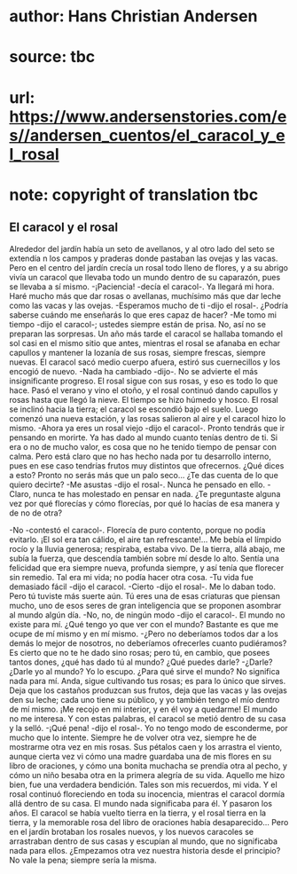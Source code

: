# author: Hans Christian Andersen
# source: tbc
# url: https://www.andersenstories.com/es//andersen_cuentos/el_caracol_y_el_rosal
# note: copyright of translation tbc

## El caracol y el rosal 

Alrededor del jardín había un seto de avellanos, y al otro lado del seto
se extendía n los campos y praderas donde pastaban las ovejas y las
vacas. Pero en el centro del jardín crecía un rosal todo lleno de
flores, y a su abrigo vivía un caracol que llevaba todo un mundo dentro
de su caparazón, pues se llevaba a sí mismo.
-¡Paciencia! -decía el caracol-. Ya llegará mi hora. Haré mucho más que
dar rosas o avellanas, muchísimo más que dar leche como las vacas y las
ovejas.
-Esperamos mucho de ti -dijo el rosal-. ¿Podría saberse cuándo me
enseñarás lo que eres capaz de hacer?
-Me tomo mi tiempo -dijo el caracol-; ustedes siempre están de prisa.
No, así no se preparan las sorpresas.
Un año más tarde el caracol se hallaba tomando el sol casi en el mismo
sitio que antes, mientras el rosal se afanaba en echar capullos y
mantener la lozanía de sus rosas, siempre frescas, siempre nuevas. El
caracol sacó medio cuerpo afuera, estiró sus cuernecillos y los encogió
de nuevo.
-Nada ha cambiado -dijo-. No se advierte el más insignificante progreso.
El rosal sigue con sus rosas, y eso es todo lo que hace.
Pasó el verano y vino el otoño, y el rosal continuó dando capullos y
rosas hasta que llegó la nieve. El tiempo se hizo húmedo y hosco. El
rosal se inclinó hacia la tierra; el caracol se escondió bajo el suelo.
Luego comenzó una nueva estación, y las rosas salieron al aire y el
caracol hizo lo mismo.
-Ahora ya eres un rosal viejo -dijo el caracol-. Pronto tendrás que ir
pensando en morirte. Ya has dado al mundo cuanto tenías dentro de ti. Si
era o no de mucho valor, es cosa que no he tenido tiempo de pensar con
calma. Pero está claro que no has hecho nada por tu desarrollo interno,
pues en ese caso tendrías frutos muy distintos que ofrecernos. ¿Qué
dices a esto? Pronto no serás más que un palo seco... ¿Te das cuenta de
lo que quiero decirte?
-Me asustas -dijo el rosal-. Nunca he pensado en ello.
-Claro, nunca te has molestado en pensar en nada. ¿Te preguntaste alguna
vez por qué florecías y cómo florecías, por qué lo hacías de esa manera
y de no de otra?

-No -contestó el caracol-. Florecía de puro contento, porque no podía
evitarlo.
¡El sol era tan cálido, el aire tan refrescante!... Me bebía el límpido
rocío y la lluvia generosa; respiraba, estaba vivo. De la tierra, allá
abajo, me subía la fuerza, que descendía también sobre mí desde lo alto.
Sentía una felicidad que era siempre nueva, profunda siempre, y así
tenía que florecer sin remedio.
Tal era mi vida; no podía hacer otra cosa.
-Tu vida fue demasiado fácil -dijo el caracol.
-Cierto -dijo el rosal-. Me lo daban todo. Pero tú tuviste más suerte
aún. Tú eres una de esas criaturas que piensan mucho, uno de esos seres
de gran inteligencia que se proponen asombrar al mundo algún día.
-No, no, de ningún modo -dijo el caracol-. El mundo no existe para mí.
¿Qué tengo yo que ver con el mundo? Bastante es que me ocupe de mí mismo
y en mí mismo.
-¿Pero no deberíamos todos dar a los demás lo mejor de nosotros, no
deberíamos ofrecerles cuanto pudiéramos? Es cierto que no te he dado
sino rosas; pero tú, en cambio, que posees tantos dones, ¿qué has dado
tú al mundo? ¿Qué puedes darle?
-¿Darle? ¿Darle yo al mundo? Yo lo escupo. ¿Para qué sirve el mundo? No
significa nada para mí. Anda, sigue cultivando tus rosas; es para lo
único que sirves. Deja que los castaños produzcan sus frutos, deja que
las vacas y las ovejas den su leche; cada uno tiene su público, y yo
también tengo el mío dentro de mí mismo. ¡Me recojo en mi interior, y en
él voy a quedarme! El mundo no me interesa.
Y con estas palabras, el caracol se metió dentro de su casa y la selló.
-¡Qué pena! -dijo el rosal-. Yo no tengo modo de esconderme, por mucho
que lo intente. Siempre he de volver otra vez, siempre he de mostrarme
otra vez en mis rosas. Sus pétalos caen y los arrastra el viento, aunque
cierta vez vi cómo una madre guardaba una de mis flores en su libro de
oraciones, y cómo una bonita muchacha se prendía otra al pecho, y cómo
un niño besaba otra en la primera alegría de su vida. Aquello me hizo
bien, fue una verdadera bendición. Tales son mis recuerdos, mi vida.
Y el rosal continuó floreciendo en toda su inocencia, mientras el
caracol dormía allá dentro de su casa. El mundo nada significaba para
él.
Y pasaron los años.
El caracol se había vuelto tierra en la tierra, y el rosal tierra en la
tierra, y la memorable rosa del libro de oraciones había
desaparecido... Pero en el jardín brotaban los rosales nuevos, y los
nuevos caracoles se arrastraban dentro de sus casas y escupían al mundo,
que no significaba nada para ellos.
¿Empezamos otra vez nuestra historia desde el principio? No vale la
pena; siempre sería la misma.

